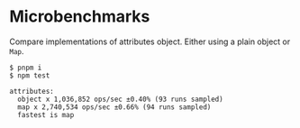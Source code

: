 # Microbenchmarks

Compare implementations of attributes object. Either using a plain object or `Map`.

```
$ pnpm i
$ npm test

attributes:
  object x 1,036,852 ops/sec ±0.40% (93 runs sampled)
  map x 2,740,534 ops/sec ±0.66% (94 runs sampled)
  fastest is map
```
